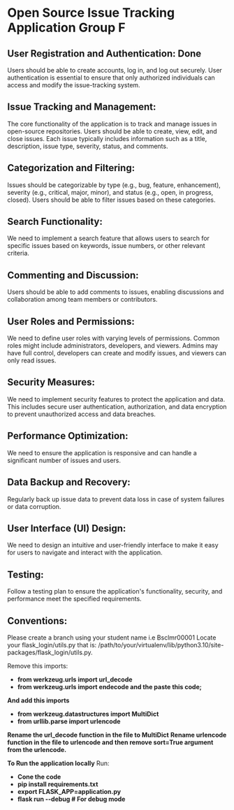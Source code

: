 # Open Source Issue Tracking Application Group F
    
## User Registration and Authentication: Done 
Users should be able to create accounts, log in, and log out securely. User authentication is essential to ensure that only authorized individuals can access and modify the issue-tracking system.

## Issue Tracking and Management: 
The core functionality of the application is to track and manage issues in open-source repositories. Users should be able to create, view, edit, and close issues. Each issue typically includes information such as a title, description, issue type, severity, status, and comments.

## Categorization and Filtering: 
Issues should be categorizable by type (e.g., bug, feature, enhancement), severity (e.g., critical, major, minor), and status (e.g., open, in progress, closed). Users should be able to filter issues based on these categories.

## Search Functionality: 
We need to implement a search feature that allows users to search for specific issues based on keywords, issue numbers, or other relevant criteria.

## Commenting and Discussion: 
Users should be able to add comments to issues, enabling discussions and collaboration among team members or contributors.

## User Roles and Permissions: 
We need to define user roles with varying levels of permissions. Common roles might include administrators, developers, and viewers. Admins may have full control, developers can create and modify issues, and viewers can only read issues.

## Security Measures:     
We need to implement security features to protect the application and data. This includes secure user authentication, authorization, and data encryption to prevent unauthorized access and data breaches.

##  Performance Optimization: 
We need to ensure the application is responsive and can handle a significant number of issues and users.

## Data Backup and Recovery: 
Regularly back up issue data to prevent data loss in case of system failures or data corruption.

##  User Interface (UI) Design: 
We need to design an intuitive and user-friendly interface to make it easy for users to navigate and interact with the application.

## Testing: 
Follow a testing plan to ensure the application's functionality, security, and performance meet the specified requirements.

## Conventions: 
Please create a branch using your student name i.e Bsclmr00001
Locate your flask_login/utils.py that is:
/path/to/your/virtualenv/lib/python3.10/site-packages/flask_login/utils.py.

Remove this imports: 
* **from werkzeug.urls import url_decode**
* **from werkzeug.urls import endecode and the paste this code;**

**And add this imports** 
* **from werkzeug.datastructures import MultiDict**
* **from urllib.parse import urlencode**

**Rename the url_decode function in the file to MultiDict**
**Rename urlencode function in the file to urlencode and then remove sort=True argument from the urlencode.**

**To Run the application locally**
Run: 
* **Cone the code**
* **pip install requirements.txt**
* **export FLASK_APP=application.py**
* **flask run --debug # For debug mode**
